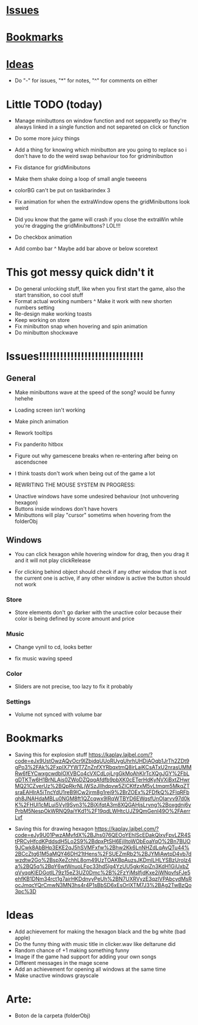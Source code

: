 # [Issues](#issues)
# [Bookmarks](#bookmarks)
# [Ideas](#ideas)

* Do "-" for issues, "*" for notes, "^" for comments on either

# Little TODO (today)
- Manage minibuttons on window function and not sepparetly so they're always linked in a single function and not separeted on click or function
- Do some more juicy things
- Add a thing for knowing which minibutton are you going to replace so i don't have to do the weird swap behaviour too for gridminibutton
- Fix distance for gridMinibutons
- Make them shake doing a loop of small angle tweeens

- colorBG can't be put on taskbarindex 3
- Fix animation for when the extraWindow opens the gridMinibuttons look weird
- Did you know that the game will crash if you close the extraWin while you're dragging the gridMinibuttons? LOL!!!

- Do checkbox animation
- Add combo bar
^ Maybe add bar above or below scoretext

# This got messy quick didn't it
- Do general unlocking stuff, like when you first start the game, also the start transition, so cool stuff
- Format actual working numbers
^ Make it work with new shorten numbers setting
- Re-design make working toasts
- Keep working on store
- Fix minibutton snap when hovering and spin animation
- Do minibutton shockwave

# Issues!!!!!!!!!!!!!!!!!!!!!!!!!!!!!!
## General
- Make minibuttons wave at the speed of the song? would be funny hehehe
- Loading screen isn't working
- Make pinch animation
- Rework tooltips
- Fix panderito hitbox
- Figure out why gamescene breaks when re-entering after being on ascendscnee
- I think toasts don't work when being out of the game a lot

- REWRITING THE MOUSE SYSTEM IN PROGRESS:
* Unactive windows have some undesired behaviour (not unhovering hexagon)
* Buttons inside windows don't have hovers
* Minibuttons will play "cursor" sometims when hovering from the folderObj

## Windows
- You can click hexagon while hovering window for drag, then you drag it and it will not play clickRelease
* For clicking behind object should check if any other window that is not the current one is active, if any other window is active the button should not work

### Store
* Store elements don't go darker with the unactive color because their color is being defined by score amount and price
### Music
* Change vynil to cd, looks better
- fix music waving speed
### Color
* Sliders are not precise, too lazy to fix it probably
### Settings
- Volume not synced with volume bar

# Bookmarks
- Saving this for explosion stuff
https://kaplay.lajbel.com/?code=eJx9UstOwzAQvOcr9lZbjdqUUoRUygUhrhUHDiAOqb1JrTh2ZDt9gPo3%2FAk%2FxpIX7YWT7ZnZnfXYRbqxtmQ8irLaiKCsATxU2nrasUMMRw6fEYCwxgcwdblOXVBCo4cVXCdLojLrgGkMoAhKlrTcXQgJGY%2FbLgDTKTw6H1BrNLAjs0ZWoDZQqgAfdfb9pbXK0cETerHdKyNVXiBxtZHwrMQ21CZverUz%2BQpRkrNLjWSzJIlhdpvw5ZlCKtfzxM5vLtmqm5MkqZTsraEAHIrA5iTncYdU1reB9ICw2jrm8g1rei9%2BrZOEx%2FDfkQ%2FlqRFbqh8JNAHdaMBLu0NGM8ft1QZcqwx9lRqWTBYD6EWqsfUnOIarvv97d0kK%2FHUI1cMLui5Vyl9Syn3%2BjXifqtA3m8XQGAHjsLrvng%2Boxgdnj6yPrbM5NespOkWRNQ9aiYKd1%2F19qdLWHtcUJZ9QmGenI49O%2FAerrLvf

- Saving this for drawing hexagon
https://kaplay.lajbel.com/?code=eJy9U01PwzAMvfdX%2BJhs076QEOoYEhIScEDakQlxyFpvLZR4StPRCvHfcdKPddsdH5Lo2S9%2BdpxPtSH6EjIItoWObEoaYqO%2Bn7BUO9JCwk8AbBHp3EKE2qJ5hSVMFxfw%2Bhw2Kk6LnNHZdLqAyQTu44%2BCcZtg61M5aMQY46DH21tHens%2FSUEZmRb2%2BJYMiAwtpD4vb7dwzdtw2Go%2BspXeZchhL8om49UzTOAKBpAuzsJKDmlLHLYSBzUrolz4a%2BQ5q%2BpY6wtWnuoLFpc33hd5Ig4YzUU5gkrKpiZn3KdH1GiUxbZqVyqqKIEDGotlL79z15eZ3UZ0Dmc%2B%2FzYjMsIfjdKxe2iWNpvfsFJe5ehfKB1DNm34rct1g7airHKDdnyyPeUh%2BN7UXRVyzE3qzlVPAbcydMsRocJmqcYQrCmwN3MN3hs4r4P1sBbSD6xEsOrlXTM7J3%2BAg2TwBzQo3pc%3D

# Ideas
- Add achievement for making the hexagon black and the bg white (bad apple)
- Do the funny thing with music title in clicker.wav like deltarune did
- Random chance of +1 making something funny
- Image if the game had support for adding your own songs
- Different messages in the mage scene
- Add an achievement for opening all windows at the same time 
- Make unactive windows grayscale

# Arte: 
- Boton de la carpeta (folderObj)
